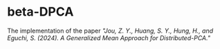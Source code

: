 # beta-DPCA

The implementation of the paper *"Jou, Z. Y., Huang, S. Y., Hung, H., and Eguchi, S. (2024). A Generalized Mean Approach for Distributed-PCA."* 
